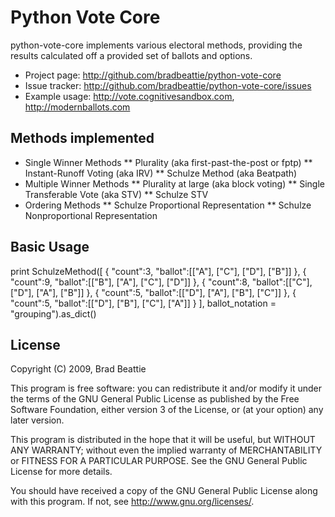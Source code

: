 # Python Vote Core

python-vote-core implements various electoral methods, providing the results
calculated off a provided set of ballots and options.

* Project page: <http://github.com/bradbeattie/python-vote-core>
* Issue tracker: <http://github.com/bradbeattie/python-vote-core/issues>
* Example usage: <http://vote.cognitivesandbox.com>, <http://modernballots.com>

## Methods implemented

* Single Winner Methods
** Plurality (aka first-past-the-post or fptp)
** Instant-Runoff Voting (aka IRV)
** Schulze Method (aka Beatpath)
* Multiple Winner Methods
** Plurality at large (aka block voting)
** Single Transferable Vote (aka STV)
** Schulze STV
* Ordering Methods
** Schulze Proportional Representation
** Schulze Nonproportional Representation

## Basic Usage

print SchulzeMethod([
	{ "count":3, "ballot":[["A"], ["C"], ["D"], ["B"]] },
	{ "count":9, "ballot":[["B"], ["A"], ["C"], ["D"]] },
	{ "count":8, "ballot":[["C"], ["D"], ["A"], ["B"]] },
	{ "count":5, "ballot":[["D"], ["A"], ["B"], ["C"]] },
	{ "count":5, "ballot":[["D"], ["B"], ["C"], ["A"]] }
], ballot_notation = "grouping").as_dict()

## License

Copyright (C) 2009, Brad Beattie

This program is free software: you can redistribute it and/or modify
it under the terms of the GNU General Public License as published by
the Free Software Foundation, either version 3 of the License, or
(at your option) any later version.

This program is distributed in the hope that it will be useful,
but WITHOUT ANY WARRANTY; without even the implied warranty of
MERCHANTABILITY or FITNESS FOR A PARTICULAR PURPOSE.  See the
GNU General Public License for more details.

You should have received a copy of the GNU General Public License
along with this program.  If not, see <http://www.gnu.org/licenses/>.
